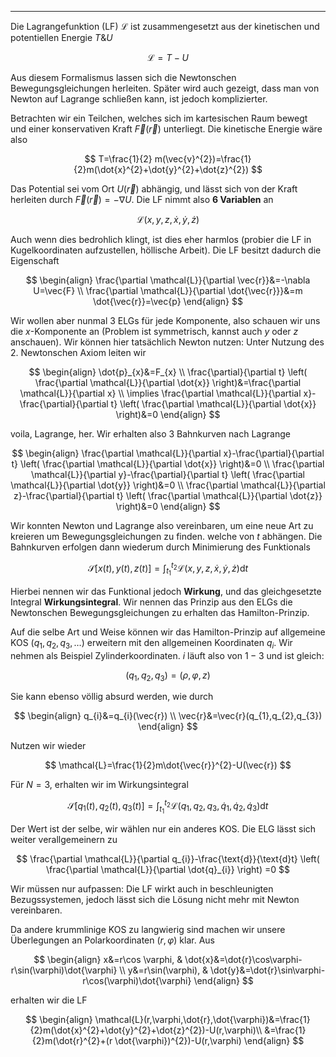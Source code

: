 ***

Die Lagrangefunktion (LF) $\mathcal{L}$ ist zusammengesetzt aus der kinetischen und potentiellen Energie $T\&U$

$$
\mathcal{L}=T-U
$$

Aus diesem Formalismus lassen sich die Newtonschen Bewegungsgleichungen herleiten. Später wird auch gezeigt, dass man von Newton auf Lagrange schließen kann, ist jedoch komplizierter. 

Betrachten wir ein Teilchen, welches sich im kartesischen Raum bewegt und einer konservativen Kraft $\vec{F}(\vec{r})$ unterliegt. Die kinetische Energie wäre also

$$
T=\frac{1}{2} m(\vec{v}^{2})=\frac{1}{2}m(\dot{x}^{2}+\dot{y}^{2}+\dot{z}^{2})
$$

Das Potential sei vom Ort $U(\vec{r})$ abhängig, und lässt sich von der Kraft herleiten durch $\vec{F}(\vec{r})=-\nabla U$. Die LF nimmt also **6 Variablen** an

$$
\mathcal{L}(x,y,z,\dot{x},\dot{y},\dot{z})
$$

Auch wenn dies bedrohlich klingt, ist dies eher harmlos (probier die LF in Kugelkoordinaten aufzustellen, höllische Arbeit). Die LF besitzt dadurch die Eigenschaft

$$
\begin{align}
\frac{\partial \mathcal{L}}{\partial \vec{r}}&=-\nabla U=\vec{F} \\
\frac{\partial \mathcal{L}}{\partial  \dot{\vec{r}}}&=m \dot{\vec{r}}=\vec{p}   
\end{align}
$$

Wir wollen aber nunmal 3 ELGs für jede Komponente, also schauen wir uns die $x$-Komponente an (Problem ist symmetrisch, kannst auch $y$ oder $z$ anschauen). Wir können hier tatsächlich Newton nutzen: Unter Nutzung des 2. Newtonschen Axiom leiten wir

$$
\begin{align}
\dot{p}_{x}&=F_{x} \\
\frac{\partial}{\partial t} \left( \frac{\partial \mathcal{L}}{\partial \dot{x}}  \right)&=\frac{\partial \mathcal{L}}{\partial x}  \\
\implies \frac{\partial \mathcal{L}}{\partial x}-\frac{\partial}{\partial t} \left( \frac{\partial \mathcal{L}}{\partial \dot{x}}  \right)&=0 
\end{align}
$$

voila, Lagrange, her. Wir erhalten also 3 Bahnkurven nach Lagrange

$$
\begin{align}
\frac{\partial \mathcal{L}}{\partial x}-\frac{\partial}{\partial t} \left( \frac{\partial \mathcal{L}}{\partial \dot{x}}  \right)&=0  \\
\frac{\partial \mathcal{L}}{\partial y}-\frac{\partial}{\partial t} \left( \frac{\partial \mathcal{L}}{\partial \dot{y}}  \right)&=0  \\
\frac{\partial \mathcal{L}}{\partial z}-\frac{\partial}{\partial t} \left( \frac{\partial \mathcal{L}}{\partial \dot{z}}  \right)&=0 
\end{align}
$$

Wir konnten Newton und Lagrange also vereinbaren, um eine neue Art zu kreieren um Bewegungsgleichungen zu  finden. welche von $t$ abhängen. Die Bahnkurven erfolgen dann wiederum durch Minimierung des Funktionals

$$
\mathcal{S}[x(t),y(t),z(t)]=\int_{t_{1}}^{t_{2}}\mathcal{L}(x,y,z,\dot{x},\dot{y},\dot{z})\text{d}t
$$

Hierbei nennen wir das Funktional jedoch **Wirkung**, und das gleichgesetzte Integral **Wirkungsintegral**. Wir nennen das Prinzip aus den ELGs die Newtonschen Bewegungsgleichungen zu erhalten das Hamilton-Prinzip.

Auf die selbe Art und Weise können wir das Hamilton-Prinzip auf allgemeine KOS $(q_{1},q_{2},q_{3},\dots)$ erweitern mit den allgemeinen Koordinaten $q_{i}$. Wir nehmen als Beispiel Zylinderkoordinaten. $i$ läuft also von $1-3$ und ist gleich:

$$
(q_{1},q_{2},q_{3})=(\rho,\varphi,z)
$$

Sie kann ebenso völlig absurd werden, wie durch

$$
\begin{align}
q_{i}&=q_{i}(\vec{r}) \\
\vec{r}&=\vec{r}(q_{1},q_{2},q_{3})
\end{align}
$$

Nutzen wir wieder

$$
\mathcal{L}=\frac{1}{2}m\dot{\vec{r}}^{2}-U(\vec{r})
$$

Für $N=3$, erhalten wir im Wirkungsintegral

$$
\mathcal{S}[q_{1}(t),q_{2}(t),q_{3}(t)]=\int_{t_{1}}^{t_{2}}\mathcal{L}(q_{1},q_{2},q_{3},\dot{q}_{1},\dot{q}_{2},\dot{q}_{3})\text{d}t
$$

Der Wert ist der selbe, wir wählen nur ein anderes KOS. Die ELG lässt sich weiter verallgemeinern zu

$$
\frac{\partial \mathcal{L}}{\partial q_{i}}-\frac{\text{d}}{\text{d}t} \left( \frac{\partial \mathcal{L}}{\partial \dot{q}_{i}}  \right) =0
$$

Wir müssen nur aufpassen: Die LF wirkt auch in beschleunigten Bezugssystemen, jedoch lässt sich die Lösung nicht mehr mit Newton vereinbaren. 

Da andere krummlinige KOS zu langwierig sind machen wir unsere Überlegungen an Polarkoordinaten $(r,\varphi)$ klar. Aus

$$
\begin{align}
x&=r\cos \varphi, & \dot{x}&=\dot{r}\cos\varphi-r\sin(\varphi)\dot{\varphi} \\
y&=r\sin(\varphi), & \dot{y}&=\dot{r}\sin\varphi-r\cos(\varphi)\dot{\varphi}
\end{align}
$$

erhalten wir die LF

$$
\begin{align}
\mathcal{L}(r,\varphi,\dot{r},\dot{\varphi})&=\frac{1}{2}m(\dot{x}^{2}+\dot{y}^{2}+\dot{z}^{2})-U(r,\varphi)\\
&=\frac{1}{2}m(\dot{r}^{2}+(r \dot{\varphi})^{2})-U(r,\varphi)
\end{align}
$$

